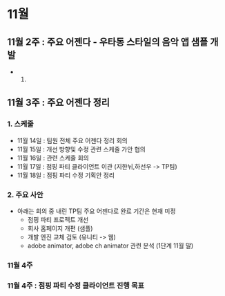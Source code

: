 # 11월 
## 11월 2주 : 주요 어젠다 - 우타동 스타일의 음악 앱 샘플 개발
- 1. 

## 11월 3주 : 주요 어젠다 정리 
### 1. 스케줄
- 11월 14일 : 팀원 전체 주요 어젠다 정리 회의 
- 11월 15일 : 개선 방향및 수정 관련 스케줄 가안 협의
- 11월 16일 : 관련 스케줄 회의
- 11월 17일 : 점핑 파티 클라이언트 이관 (지한뉘,하선우 -> TP팀)
- 11월 18일 : 점핑 파티 수정 기획안 정리 

### 2. 주요 사안 
- 아래는 회의 중 내린 TP팀 주요 어젠다로 완료 기간은 현재 미정
  - 점핑 파티 프로젝트 개선
  - 회사 홈페이지 개편 (샘플)
  - 개발 엔진 교체 검토 (유니티 -> 웹)
  - adobe animator, adobe ch animator 관련 분석 (1단계 11월 말)

### 11월 4주



### 11월 4주 : 점핑 파티 수정 클라이언트 진행 목표 
